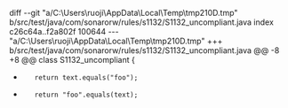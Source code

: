 ﻿diff --git "a/C:\\Users\\ruoji\\AppData\\Local\\Temp\\tmp210D.tmp" b/src/test/java/com/sonarorw/rules/s1132/S1132_uncompliant.java
index c26c64a..f2a802f 100644
--- "a/C:\\Users\\ruoji\\AppData\\Local\\Temp\\tmp210D.tmp"
+++ b/src/test/java/com/sonarorw/rules/s1132/S1132_uncompliant.java
@@ -8 +8 @@ class S1132_uncompliant {
-        return text.equals("foo");
+        return "foo".equals(text);
